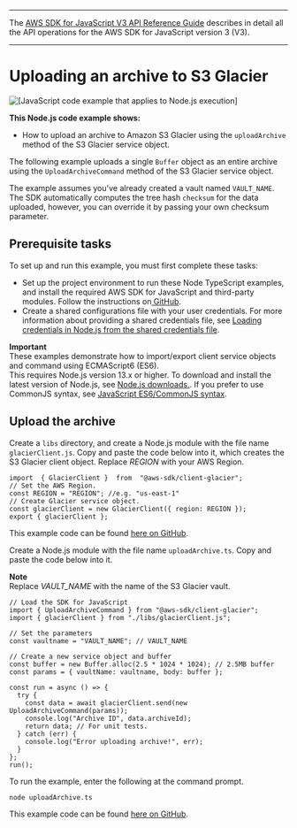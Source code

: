 --------

 The [AWS SDK for JavaScript V3 API Reference Guide](https://docs.aws.amazon.com/AWSJavaScriptSDK/v3/latest/index.html) describes in detail all the API operations for the AWS SDK for JavaScript version 3 \(V3\)\. 

--------

# Uploading an archive to S3 Glacier<a name="glacier-example-uploadarchive"></a>

![\[JavaScript code example that applies to Node.js execution\]](http://docs.aws.amazon.com/sdk-for-javascript/v3/developer-guide/images/nodeicon.png)

**This Node\.js code example shows:**
+ How to upload an archive to Amazon S3 Glacier using the `uploadArchive` method of the S3 Glacier service object\.

The following example uploads a single `Buffer` object as an entire archive using the `UploadArchiveCommand` method of the S3 Glacier service object\.

The example assumes you've already created a vault named `VAULT_NAME`\. The SDK automatically computes the tree hash `checksum` for the data uploaded, however, you can override it by passing your own checksum parameter\.

## Prerequisite tasks<a name="glacier-example-uploadarchive-prerequisites"></a>

To set up and run this example, you must first complete these tasks:
+ Set up the project environment to run these Node TypeScript examples, and install the required AWS SDK for JavaScript and third\-party modules\. Follow the instructions on[ GitHub](https://github.com/awsdocs/aws-doc-sdk-examples/tree/master/javascriptv3/example_code/glacier/README.md)\.
+ Create a shared configurations file with your user credentials\. For more information about providing a shared credentials file, see [Loading credentials in Node\.js from the shared credentials file](loading-node-credentials-shared.md)\.

**Important**  
These examples demonstrate how to import/export client service objects and command using ECMAScript6 \(ES6\)\.  
This requires Node\.js version 13\.x or higher\. To download and install the latest version of Node\.js, see [Node\.js downloads\.](https://nodejs.org/en/download)\.
If you prefer to use CommonJS syntax, see [JavaScript ES6/CommonJS syntax](sdk-example-javascript-syntax.md)\.

## Upload the archive<a name="glacier-example-uploadarchive-code"></a>

Create a `libs` directory, and create a Node\.js module with the file name `glacierClient.js`\. Copy and paste the code below into it, which creates the S3 Glacier client object\. Replace *REGION* with your AWS Region\.

```
import  { GlacierClient }  from  "@aws-sdk/client-glacier";
// Set the AWS Region.
const REGION = "REGION"; //e.g. "us-east-1"
// Create Glacier service object.
const glacierClient = new GlacierClient({ region: REGION });
export { glacierClient };
```

This example code can be found [here on GitHub](https://github.com/awsdocs/aws-doc-sdk-examples/blob/main/javascriptv3/example_code/glacier/src/libs/glacierClient.js)\.

Create a Node\.js module with the file name `uploadArchive.ts`\. Copy and paste the code below into it\.

**Note**  
Replace *VAULT\_NAME* with the name of the S3 Glacier vault\.

```
// Load the SDK for JavaScript
import { UploadArchiveCommand } from "@aws-sdk/client-glacier";
import { glacierClient } from "./libs/glacierClient.js";

// Set the parameters
const vaultname = "VAULT_NAME"; // VAULT_NAME

// Create a new service object and buffer
const buffer = new Buffer.alloc(2.5 * 1024 * 1024); // 2.5MB buffer
const params = { vaultName: vaultname, body: buffer };

const run = async () => {
  try {
    const data = await glacierClient.send(new UploadArchiveCommand(params));
    console.log("Archive ID", data.archiveId);
    return data; // For unit tests.
  } catch (err) {
    console.log("Error uploading archive!", err);
  }
};
run();
```

To run the example, enter the following at the command prompt\.

```
node uploadArchive.ts 
```

This example code can be found [here on GitHub](https://github.com/awsdocs/aws-doc-sdk-examples/blob/main/javascriptv3/example_code/glacier/src/uploadArchive.ts)\.